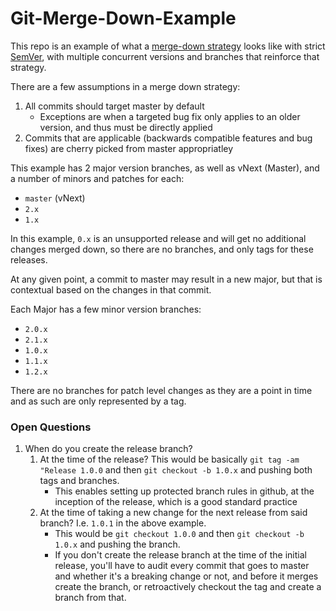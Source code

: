 
# Git-Merge-Down-Example

This repo is an example of what a [merge-down strategy]([https://www.agileconnection.com/article/picking-right-branch-merge-strategy](https://www.agileconnection.com/article/picking-right-branch-merge-strategy)) looks like with strict [SemVer]([https://semver.org/](https://semver.org/)), with multiple concurrent versions and branches that reinforce that strategy.

There are a few assumptions in a merge down strategy:

1. All commits should target master by default
   * Exceptions are when a targeted bug fix only applies to an older version, and thus must be directly applied
1. Commits that are applicable (backwards compatible features and bug fixes) are cherry picked from master appropriatley

This example has 2 major version branches, as well as vNext (Master), and a number of minors and patches for each:

* `master` (vNext)
* `2.x`
* `1.x`

In this example, `0.x` is an unsupported release and will get no additional changes merged down, so there are no branches, and only tags for these releases.

At any given point, a commit to master may result in a new major, but that is contextual based on the changes in that commit.

Each Major has a few minor version branches:

* `2.0.x`
* `2.1.x`
* `1.0.x`
* `1.1.x`
* `1.2.x`

There are no branches for patch level changes as they are a point in time and as such are only represented by a tag.

### Open Questions

1. When do you create the release branch?
	1. At the time of the release? This would be basically `git tag -am "Release 1.0.0` and then `git checkout -b 1.0.x` and pushing both tags and branches.
		* This enables setting up protected branch rules in github, at the inception of the release, which is a good standard practice
	3. At the time of taking a new change for the next release from said branch? I.e. `1.0.1` in the above example.
		* This would be `git checkout 1.0.0` and then `git checkout -b 1.0.x` and pushing the branch.
		* If you don't create the release branch at the time of the initial release, you'll have to audit every commit that goes to master and whether it's a breaking change or not, and before it merges create the branch, or retroactively checkout the tag and create a branch from that.
